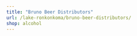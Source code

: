 ```yaml
---
title: "Bruno Beer Distributors"
url: /lake-ronkonkoma/bruno-beer-distributors/
shop: alcohol
---
```

